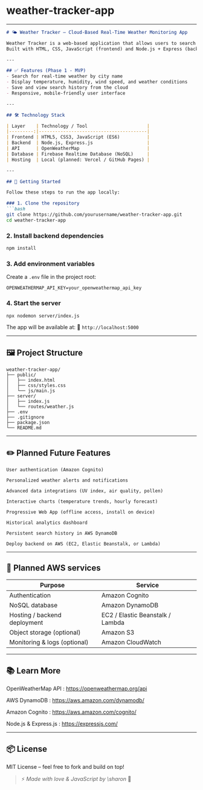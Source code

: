 # weather-tracker-app
---

````markdown
# 🌤️ Weather Tracker – Cloud-Based Real-Time Weather Monitoring App

Weather Tracker is a web-based application that allows users to search and view real-time weather updates from cities around the world.  
Built with HTML, CSS, JavaScript (frontend) and Node.js + Express (backend), it fetches live data from the OpenWeatherMap API and stores user search history in Firebase Realtime Database.

---

## ✅ Features (Phase 1 - MVP)
- Search for real-time weather by city name
- Display temperature, humidity, wind speed, and weather conditions
- Save and view search history from the cloud
- Responsive, mobile-friendly user interface

---

## 🛠️ Technology Stack

| Layer    | Technology / Tool                      |
|---------:|----------------------------------------|
| Frontend | HTML5, CSS3, JavaScript (ES6)          |
| Backend  | Node.js, Express.js                    |
| API      | OpenWeatherMap                         |
| Database | Firebase Realtime Database (NoSQL)     |
| Hosting  | Local (planned: Vercel / GitHub Pages) |

---

## 🚀 Getting Started

Follow these steps to run the app locally:

### 1. Clone the repository
```bash
git clone https://github.com/yourusername/weather-tracker-app.git
cd weather-tracker-app
````

### 2. Install backend dependencies

```bash
npm install
```

### 3. Add environment variables

Create a `.env` file in the project root:

```plaintext
OPENWEATHERMAP_API_KEY=your_openweathermap_api_key
```

### 4. Start the server

```bash
npx nodemon server/index.js
```

The app will be available at:
📍 `http://localhost:5000`

---

## 🖼️ Project Structure

```plaintext
weather-tracker-app/
├── public/
│   ├── index.html
│   ├── css/styles.css
│   └── js/main.js
├── server/
│   ├── index.js
│   └── routes/weather.js
├── .env
├── .gitignore
├── package.json
└── README.md
```

---

## ✏️ Planned Future Features

```plaintext
User authentication (Amazon Cognito)

Personalized weather alerts and notifications

Advanced data integrations (UV index, air quality, pollen)

Interactive charts (temperature trends, hourly forecast)

Progressive Web App (offline access, install on device)

Historical analytics dashboard

Persistent search history in AWS DynamoDB

Deploy backend on AWS (EC2, Elastic Beanstalk, or Lambda)
```
---
## 🔧 Planned AWS services

| Purpose                      | Service                          |
| ---------------------------- | -------------------------------- |
| Authentication               | Amazon Cognito                   |
| NoSQL database               | Amazon DynamoDB                  |
| Hosting / backend deployment | EC2 / Elastic Beanstalk / Lambda |
| Object storage (optional)    | Amazon S3                        |
| Monitoring & logs (optional) | Amazon CloudWatch                |

---

## 📚 Learn More

OpenWeatherMap API : https://openweathermap.org/api

AWS DynamoDB : https://aws.amazon.com/dynamodb/

Amazon Cognito : https://aws.amazon.com/cognito/

Node.js & Express.js : https://expressjs.com/


---

## 📦 License

MIT License – feel free to fork and build on top!



> ⚡ *Made with love & JavaScript by \sharon* 🌱

```


